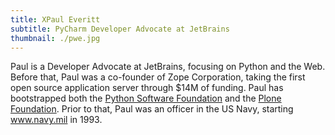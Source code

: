 ```yaml
---
title: XPaul Everitt
subtitle: PyCharm Developer Advocate at JetBrains
thumbnail: ./pwe.jpg
---
```


Paul is a Developer Advocate at JetBrains, focusing on Python and the Web. Before that, Paul
was a co-founder of Zope Corporation, taking the first open source
application server through $14M of funding. Paul has bootstrapped both
the [Python Software Foundation](https://www.python.org/psf/) and the [Plone Foundation](https://plone.org/foundation). Prior to that,
Paul was an officer in the US Navy, starting www.navy.mil in 1993.
